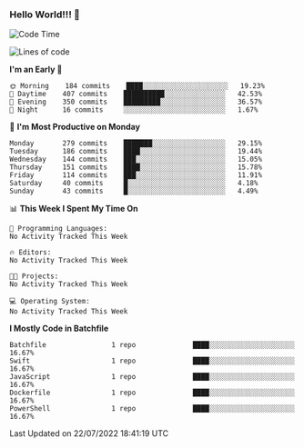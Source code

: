 ### Hello World!!! 👋

<!--
**kekotek/kekotek** is a ✨ _special_ ✨ repository because its `README.md` (this file) appears on your GitHub profile.

Here are some ideas to get you started:

- 🔭 I’m currently working on ...
- 🌱 I’m currently learning ...
- 👯 I’m looking to collaborate on ...
- 🤔 I’m looking for help with ...
- 💬 Ask me about ...
- 📫 How to reach me: ...
- 😄 Pronouns: ...
- ⚡ Fun fact: ...
-->

<!--START_SECTION:waka-->
![Code Time](http://img.shields.io/badge/Code%20Time-0%20secs-blue)

![Lines of code](https://img.shields.io/badge/From%20Hello%20World%20I%27ve%20Written-19%20Thousand%20lines%20of%20code-blue)

**I'm an Early 🐤** 

```text
🌞 Morning    184 commits    ████░░░░░░░░░░░░░░░░░░░░░   19.23% 
🌆 Daytime    407 commits    ██████████░░░░░░░░░░░░░░░   42.53% 
🌃 Evening    350 commits    █████████░░░░░░░░░░░░░░░░   36.57% 
🌙 Night      16 commits     ░░░░░░░░░░░░░░░░░░░░░░░░░   1.67%

```
📅 **I'm Most Productive on Monday** 

```text
Monday       279 commits    ███████░░░░░░░░░░░░░░░░░░   29.15% 
Tuesday      186 commits    ████░░░░░░░░░░░░░░░░░░░░░   19.44% 
Wednesday    144 commits    ███░░░░░░░░░░░░░░░░░░░░░░   15.05% 
Thursday     151 commits    ████░░░░░░░░░░░░░░░░░░░░░   15.78% 
Friday       114 commits    ███░░░░░░░░░░░░░░░░░░░░░░   11.91% 
Saturday     40 commits     █░░░░░░░░░░░░░░░░░░░░░░░░   4.18% 
Sunday       43 commits     █░░░░░░░░░░░░░░░░░░░░░░░░   4.49%

```


📊 **This Week I Spent My Time On** 

```text
💬 Programming Languages: 
No Activity Tracked This Week

🔥 Editors: 
No Activity Tracked This Week

🐱‍💻 Projects: 
No Activity Tracked This Week

💻 Operating System: 
No Activity Tracked This Week

```

**I Mostly Code in Batchfile** 

```text
Batchfile                1 repo              ████░░░░░░░░░░░░░░░░░░░░░   16.67% 
Swift                    1 repo              ████░░░░░░░░░░░░░░░░░░░░░   16.67% 
JavaScript               1 repo              ████░░░░░░░░░░░░░░░░░░░░░   16.67% 
Dockerfile               1 repo              ████░░░░░░░░░░░░░░░░░░░░░   16.67% 
PowerShell               1 repo              ████░░░░░░░░░░░░░░░░░░░░░   16.67%

```



 Last Updated on 22/07/2022 18:41:19 UTC
<!--END_SECTION:waka-->
